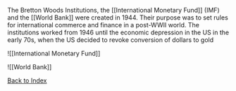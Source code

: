 The Bretton Woods Institutions, the [[International Monetary Fund]] (IMF) and the [[World Bank]] were created in 1944. Their purpose was to set rules for international commerce and finance in a post-WWII world. The institutions worked from 1946 until the economic depression in the US in the early 70s, when the US decided to revoke conversion of dollars to gold

![[International Monetary Fund]]

![[World Bank]]

[Back to Index](Index)